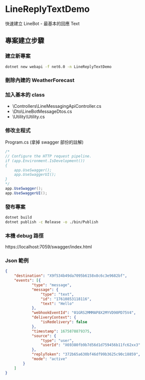 # LineReplyTextDemo
快速建立 LineBot - 最基本的回應 Text

## 專案建立步驟

### 建立新專案
```bash
dotnet new webapi -f net6.0 -n LineReplyTextDemo
```

### 刪除內建的 WeatherForecast

### 加入基本的 class
- \Controllers\LineMessagingApiController.cs
- \Dto\LineBotMessageDtos.cs
- \Utility\Utility.cs

### 修改主程式
Program.cs (拿掉 swagger 部份的註解)
```cs
/*
// Configure the HTTP request pipeline.
if (app.Environment.IsDevelopment())
{
    app.UseSwagger();
    app.UseSwaggerUI();
}
*/
app.UseSwagger();
app.UseSwaggerUI();
```

### 發布專案
```bash
dotnet build
dotnet publish -c Release -o ./bin/Publish
```

### 本機 debug 路徑
https://localhost:7059/swagger/index.html

### Json 範例
```json
{
    "destination": "X9f534b49da7095b6158x8c6c3e9682bf",
    "events": [{
            "type": "message",
            "message": {
                "type": "text",
                "id": "17610853118116",
                "text": "Hello"
            },
            "webhookEventId": "01GRS2MMMAP8X2MYVD90PD75V4",
            "deliveryContext": {
                "isRedelivery": false
            },
            "timestamp": 1675878879375,
            "source": {
                "type": "user",
                "userId": "X69380fb9b7d56d1d759456b11fc62xx3"
            },
            "replyToken": "372b65a630bf46df99b3625c90c18859",
            "mode": "active"
        }
    ]
}
```